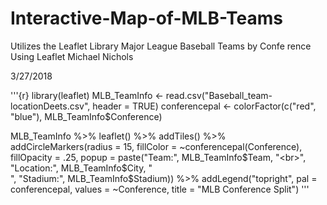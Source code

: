 # Interactive-Map-of-MLB-Teams
Utilizes the Leaflet Library
Major League Baseball Teams by Confe
rence Using Leaflet
Michael Nichols

3/27/2018

'''{r}
library(leaflet)
MLB_TeamInfo <- read.csv("Baseball_team-locationDeets.csv", header = TRUE)
conferencepal <- colorFactor(c("red", "blue"), MLB_TeamInfo$Conference) 


MLB_TeamInfo %>%
        leaflet() %>%
        addTiles() %>%
        addCircleMarkers(radius = 15,
                         fillColor = ~conferencepal(Conference),
                         fillOpacity = .25,
                         popup = paste("Team:", MLB_TeamInfo$Team, "<br>",
                                 "Location:", MLB_TeamInfo$City, "<br>",
                                 "Stadium:", MLB_TeamInfo$Stadium)) %>%
        addLegend("topright", pal = conferencepal, values = ~Conference, title = "MLB Conference Split")
'''
